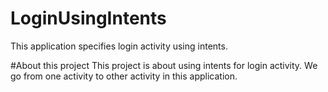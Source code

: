 # LoginUsingIntents
This application specifies login activity using intents.

#About this project
This project is about using intents for login activity.
We go from one activity to other activity in this application.
